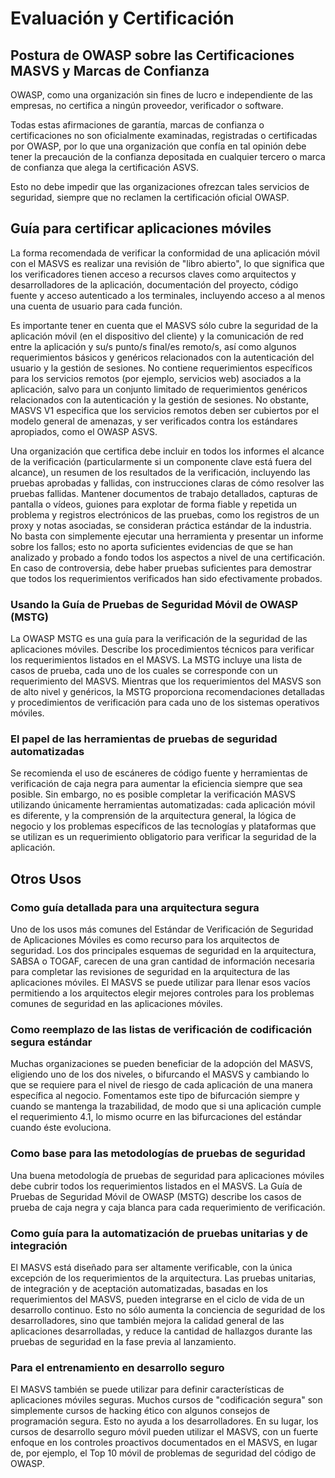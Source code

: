 # Evaluación y Certificación

## Postura de OWASP sobre las Certificaciones MASVS y Marcas de Confianza

OWASP, como una organización sin fines de lucro e independiente de las empresas, no certifica a ningún proveedor, verificador o software.

Todas estas afirmaciones de garantía, marcas de confianza o certificaciones no son oficialmente examinadas, registradas o certificadas por OWASP, por lo que una organización que confía en tal opinión debe tener la precaución de la confianza depositada en cualquier tercero o marca de confianza que alega la certificación ASVS.

Esto no debe impedir que las organizaciones ofrezcan tales servicios de seguridad, siempre que no reclamen la certificación oficial OWASP.

## Guía para certificar aplicaciones móviles

La forma recomendada de verificar la conformidad de una aplicación móvil con el MASVS es realizar una revisión de "libro abierto", lo que significa que los verificadores tienen acceso a recursos claves como arquitectos y desarrolladores de la aplicación, documentación del proyecto, código fuente y acceso autenticado a los terminales, incluyendo acceso a al menos una cuenta de usuario para cada función.

Es importante tener en cuenta que el MASVS sólo cubre la seguridad de la aplicación móvil (en el dispositivo del cliente) y la comunicación de red entre la aplicación y su/s punto/s final/es remoto/s, así como algunos requerimientos básicos y genéricos relacionados con la autenticación del usuario y la gestión de sesiones. No contiene requerimientos específicos para los servicios remotos (por ejemplo, servicios web) asociados a la aplicación, salvo para un conjunto limitado de requerimientos genéricos relacionados con la autenticación y la gestión de sesiones. No obstante, MASVS V1 especifica que los servicios remotos deben ser cubiertos por el modelo general de amenazas, y ser verificados contra los estándares apropiados, como el OWASP ASVS.

Una organización que certifica debe incluir en todos los informes el alcance de la verificación (particularmente si un componente clave está fuera del alcance), un resumen de los resultados de la verificación, incluyendo las pruebas aprobadas y fallidas, con instrucciones claras de cómo resolver las pruebas fallidas. Mantener documentos de trabajo detallados, capturas de pantalla o vídeos, guiones para explotar de forma fiable y repetida un problema y registros electrónicos de las pruebas, como los registros de un proxy y notas asociadas, se consideran práctica estándar de la industria. No basta con simplemente ejecutar una herramienta y presentar un informe sobre los fallos; esto no aporta suficientes evidencias de que se han analizado y probado a fondo todos los aspectos a nivel de una certificación. En caso de controversia, debe haber pruebas suficientes para demostrar que todos los requerimientos verificados han sido efectivamente probados.

### Usando la Guía de Pruebas de Seguridad Móvil de OWASP (MSTG)

La OWASP MSTG es una guía para la verificación de la seguridad de las aplicaciones móviles. Describe los procedimientos técnicos para verificar los requerimientos listados en el MASVS. La MSTG incluye una lista de casos de prueba, cada uno de los cuales se corresponde con un requerimiento del MASVS. Mientras que los requerimientos del MASVS son de alto nivel y genéricos, la MSTG proporciona recomendaciones detalladas y procedimientos de verificación para cada uno de los sistemas operativos móviles.

### El papel de las herramientas de pruebas de seguridad automatizadas

Se recomienda el uso de escáneres de código fuente y herramientas de verificación de caja negra para aumentar la eficiencia siempre que sea posible. Sin embargo, no es posible completar la verificación MASVS utilizando únicamente herramientas automatizadas: cada aplicación móvil es diferente, y la comprensión de la arquitectura general, la lógica de negocio y los problemas específicos de las tecnologías y plataformas que se utilizan es un requerimiento obligatorio para verificar la seguridad de la aplicación.

## Otros Usos

### Como guía detallada para una arquitectura segura

Uno de los usos más comunes del Estándar de Verificación de Seguridad de Aplicaciones Móviles es como recurso para los arquitectos de seguridad. Los dos principales esquemas de seguridad en la arquitectura, SABSA o TOGAF, carecen de una gran cantidad de información necesaria para completar las revisiones de seguridad en la arquitectura de las aplicaciones móviles. El MASVS se puede utilizar para llenar esos vacíos permitiendo a los arquitectos elegir mejores controles para los problemas comunes de seguridad en las aplicaciones móviles.

### Como reemplazo de las listas de verificación de codificación segura estándar

Muchas organizaciones se pueden beneficiar de la adopción del MASVS, eligiendo uno de los dos niveles, o bifurcando el MASVS y cambiando lo que se requiere para el nivel de riesgo de cada aplicación de una manera específica al negocio. Fomentamos este tipo de bifurcación siempre y cuando se mantenga la trazabilidad, de modo que si una aplicación cumple el requerimiento 4.1, lo mismo ocurre en las bifurcaciones del estándar cuando éste evoluciona.

### Como base para las metodologías de pruebas de seguridad

Una buena metodología de pruebas de seguridad para aplicaciones móviles debe cubrir todos los requerimientos listados en el MASVS. La Guía de Pruebas de Seguridad Móvil de OWASP (MSTG) describe los casos de prueba de caja negra y caja blanca para cada requerimiento de verificación.

### Como guía para la automatización de pruebas unitarias y de integración

El MASVS está diseñado para ser altamente verificable, con la única excepción de los requerimientos de la arquitectura. Las pruebas unitarias, de integración y de aceptación automatizadas, basadas en los requerimientos del MASVS, pueden integrarse en el ciclo de vida de un desarrollo continuo. Esto no sólo aumenta la conciencia de seguridad de los desarrolladores, sino que también mejora la calidad general de las aplicaciones desarrolladas, y reduce la cantidad de hallazgos durante las pruebas de seguridad en la fase previa al lanzamiento.

### Para el entrenamiento en desarrollo seguro

El MASVS también se puede utilizar para definir características de aplicaciones móviles seguras. Muchos cursos de "codificación segura" son simplemente cursos de hacking ético con algunos consejos de programación segura. Esto no ayuda a los desarrolladores. En su lugar, los cursos de desarrollo seguro móvil pueden utilizar el MASVS, con un fuerte enfoque en los controles proactivos documentados en el MASVS, en lugar de, por ejemplo, el Top 10 móvil de problemas de seguridad del código de OWASP.
